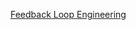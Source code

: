 [Feedback Loop Engineering](https://daneweber.github.io/presentations/FeedbackLoopEngineering/FeedbackLoopEngineering.html)

